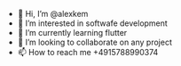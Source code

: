 - 👋 Hi, I’m @alexkem
- 👀 I’m interested in softwafe development
- 🌱 I’m currently learning flutter
- 💞️ I’m looking to collaborate on any project
- 📫 How to reach me +4915788990374

<!---
alexkem/alexkem is a ✨ special ✨ repository because its `README.md` (this file) appears on your GitHub profile.
You can click the Preview link to take a look at your changes.
--->
